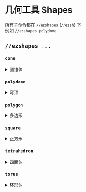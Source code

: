 # 几何工具 Shapes

所有子命令都在 `//ezshapes` (`//ezsh`) 下 \
例如 `//ezshapes polydome`

## `//ezshapes ...`

### `cone`

<details>

<summary>圆锥体</summary>

**`//ezsh cone <pattern> <radii> <height> [rotation] [-dhos]`**

* **Pattern**: 指定方块。
* **Radii**: 定义圆锥体的半径。第一个值用于南北方向，第二个用于东西方向。如果旋转圆锥体，这些方向可能会改变。
* **Height**: 设置圆锥体的高度。
* **Rotation** (默认值: 0): 确定围绕y轴的旋转角度，以度为单位。如果使用 `-o` 参数，可以与玩家的瞄准方向对齐。
* **-d**: 激活时，生成尖端朝下的圆锥体。
* **-h**: 生成一个空心几何。
* **-o**: 使用时，考虑玩家的瞄准方向以进行圆锥体的旋转。
* **-s**: 使用时，玩家的选择将大致覆盖形状。

</details>

### `polydome`

<details>

<summary>穹顶</summary>

**`//ezsh polydome <pattern> <sides> <radius> <height> [-vs]`**

* **Pattern**: 指定方块。
* **Sides**: 定义穹顶的边数。
* **Radius**: 设置穹顶的半径。
* **Height** (默认值: 1): 确定圆顶的高度。
* **-v**: 指定顶点模式，改变穹顶顶点的外观。
* **-s**: 使用时，玩家的选择将大致覆盖形状。

</details>

### `polygon`

<details>

<summary>多边形</summary>

**`//ezsh polygon <pattern> <sides> <radius> <height> [direction] [-s]`**

* **Pattern**: 指定方块。
* **Sides**: 定义多边形的边数。
* **Radius**: 设置多边形的半径。
* **Height** (默认值: 1): 确定多边形的高度。
* **Direction** (默认值: 玩家瞄准方向): 指定放置的方向，可以包括对角线。
* **-s**: 使用时，玩家的选择将大致覆盖形状。

</details>

### `square`

<details>

<summary>正方形</summary>

**`//ezsh square <pattern> <radius> <height> [-fws]`**

* **Pattern**: 指定方块。
* **Radius**: 设置正方形的半径。
* **Height** (默认值: 1): 确定正方形的高度。
* **-f**: 激活时，仅生成正方形的面。
* **-w**: 使用时，仅生成正方形的墙壁。
* **-s**: 使用时，玩家的选择将大致覆盖形状。

</details>

### `tetrahedron`

<details>

<summary>四面体</summary>

**`//ezsh tetrahedron <pattern> <radius> [rotation] [-hos]`**

* **Pattern**: 指定方块。
* **Radius**: 设置四面体的大小。
* **Rotation** (默认值: 0): 决定绕y轴的旋转角度（以度为单位）。如果使用 `-o` 开关，此角度可以与玩家的瞄准方向对齐。
* **-h**: 生成一个空心几何。
* **-o**: 使用时，考虑玩家的瞄准方向以进行四面体的旋转。
* **-s**: 使用时，玩家的选择将大致覆盖形状。

</details>

### `torus`

<details>

<summary>环形体</summary>

**`//ezsh torus <pattern> <major_radius> <minor_radius> <cross_section> [-hos]`**

* **Pattern**: 指定方块。
* **Major Radius**: 设置环形体的主半径。
* **Minor Radius**: 设置环形体的次半径。
* **Cross Section**: 确定环形体的横截面形状：
  * `CIRCLE`
  * `DIAMOND`
  * `ROUNDED_SQUARE`
  * `SQUARE`
* **-h**: 生成一个空心几何。
* **-o**: 使用时，环形体的旋转与玩家的瞄准方向对齐。
* **-s**: 使用时，玩家的选择将大致覆盖形状。

</details>

